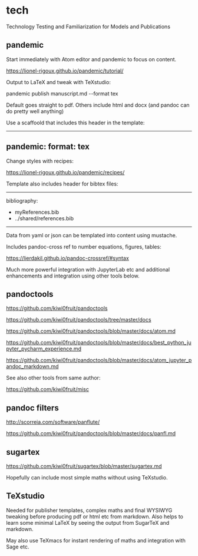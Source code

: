 # tech
Technology Testing and Familiarization for Models and Publications

## pandemic

Start immediately with Atom editor and pandemic to focus on content.

https://lionel-rigoux.github.io/pandemic/tutorial/

Output to LaTeX and tweak with TeXstudio:

pandemic publish manuscript.md --format tex

Default goes straight to pdf. Others include html and docx (and pandoc can do pretty well anything)

Use a scaffoold that includes this header in the template:

---
pandemic:
  format: tex
---

Change styles with recipes:

https://lionel-rigoux.github.io/pandemic/recipes/

Template also includes header for bibtex files:

---
bibliography:
  - myReferences.bib
  - ../shared/references.bib
---

Data from yaml or json can be templated into content using mustache.

Includes pandoc-cross ref to number equations, figures, tables:

https://lierdakil.github.io/pandoc-crossref/#syntax

Much more powerful integration with JupyterLab etc and additional enhancements and integration using other tools below.

## pandoctools

https://github.com/kiwi0fruit/pandoctools

https://github.com/kiwi0fruit/pandoctools/tree/master/docs

https://github.com/kiwi0fruit/pandoctools/blob/master/docs/atom.md

https://github.com/kiwi0fruit/pandoctools/blob/master/docs/best_python_jupyter_pycharm_experience.md

https://github.com/kiwi0fruit/pandoctools/blob/master/docs/atom_jupyter_pandoc_markdown.md

See also other tools from same author:

https://github.com/kiwi0fruit/misc

## pandoc filters

http://scorreia.com/software/panflute/

https://github.com/kiwi0fruit/pandoctools/blob/master/docs/panfl.md

## sugartex

https://github.com/kiwi0fruit/sugartex/blob/master/sugartex.md

Hopefully can include most simple maths without using TeXstudio.

## TeXstudio

Needed for publisher templates, complex maths and final WYSIWYG tweaking before producing pdf or html etc from markdown. Also helps to learn some minimal LaTeX by seeing the output from SugarTeX and markdown.

May also use TeXmacs for instant rendering of maths and integration with Sage etc. 

